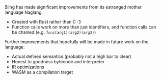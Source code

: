 Bling has made significant improvements from its estranged mother language Naglang.

- Created with Rust rather than C :3
- Function calls work on more than just identifiers, and function calls can be chained (e.g. `func(arg1)(arg2)(arg3)`)

Further improvements that hopefully will be made in future work on the language:

- Actual defined semantics (probably not a high bar to clear)
- Honest to goodness bytecode and interpreter
- IR optimizations
- WASM as a compilation target
